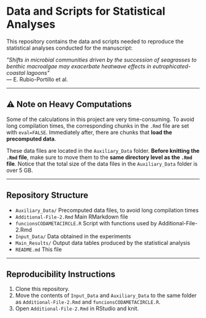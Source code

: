 # Data and Scripts for Statistical Analyses

This repository contains the data and scripts needed to reproduce the statistical analyses conducted for the manuscript:  

*"Shifts in microbial communities driven by the succession of seagrasses to benthic macroalgae may exacerbate heatwave effects in eutrophicated-coastal lagoons"*  
— E. Rubio-Portillo et al.

---

## ⚠️ Note on Heavy Computations

Some of the calculations in this project are very time-consuming. To avoid long compilation times, the corresponding chunks in the `.Rmd` file are set with `eval=FALSE`. Immediately after, there are chunks that **load the precomputed data**.

These data files are located in the `Auxiliary_Data` folder. **Before knitting the `.Rmd` file**, make sure to move them to the **same directory level as the `.Rmd` file**. Notice that the total size of the data files in the `Auxiliary_Data` folder is over 5 GB.

---

## Repository Structure 

* `Auxiliary_Data/` Precomputed data files, to avoid long compilation times
* `Additional-File-2.Rmd` Main RMarkdown file
* `funcionsCODAMETACIRCLE.R` Script with functions used by Additional-File-2.Rmd 
* `Input_Data/` Data obtained in the experiments
* `Main_Results/` Output data tables produced by the statistical analysis
* `README.md` This file

---

## Reproducibility Instructions

1. Clone this repository.
2. Move the contents of `Input_Data` and `Auxiliary_Data` to the same folder as `Additional-File-2.Rmd` and `funcionsCODAMETACIRCLE.R`.
3. Open `Additional-File-2.Rmd` in RStudio and knit.
